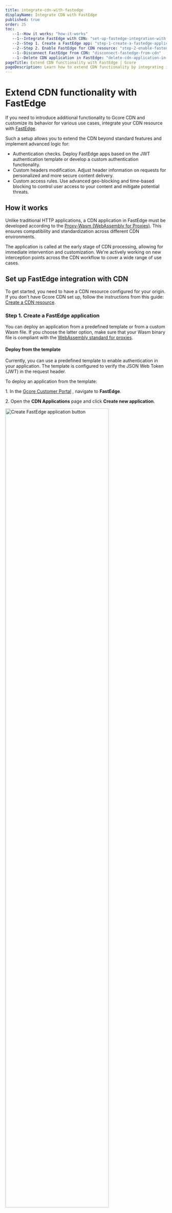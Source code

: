 ```yaml
---
title: integrate-cdn-with-fastedge
displayName: Integrate CDN with FastEdge
published: true
order: 25
toc:
   --1--How it works: "how-it-works"
   --1--Integrate FastEdge with CDN: "set-up-fastedge-integration-with-cdn"
   --2--Step 1. Create a FastEdge app: "step-1-create-a-fastedge-application"
   --2--Step 2. Enable FastEdge for CDN resource: "step-2-enable-fastedge-functions-for-your-cdn-resource"
   --1--Disconnect FastEdge from CDN: "disconnect-fastedge-from-cdn"
   --1--Delete CDN application in FastEdge: "delete-cdn-application-in-fastedge"               
pageTitle: Extend CDN functionality with FastEdge | Gcore
pageDescription: Learn how to extend CDN functionality by integrating it with FastEdge for advanced authentication, custom headers, and access rules.
---
```

# Extend CDN functionality with FastEdge 

If you need to introduce additional functionality to Gcore CDN and customize its behavior for various use cases, integrate your CDN resource with <a href="https://gcore.com/fastedge" target="_blank">FastEdge</a>.  

Such a setup allows you to extend the CDN beyond standard features and implement advanced logic for: 

* Authentication checks. Deploy FastEdge apps based on the JWT authentication template or develop a custom authentication functionality.  
* Custom headers modification. Adjust header information on requests for personalized and more secure content delivery.  
* Custom access rules. Use advanced geo-blocking and time-based blocking to control user access to your content and mitigate potential threats. 

## How it works 

Unlike traditional HTTP applications, a CDN application in FastEdge must be developed according to the <a href="https://github.com/proxy-wasm/spec" target="_blank">Proxy-Wasm (WebAssembly for Proxies)</a>. This ensures compatibility and standardization across different CDN environments. 

The application is called at the early stage of CDN processing, allowing for immediate intervention and customization. We're actively working on new interception points across the CDN workflow to cover a wide range of use cases. 

## Set up FastEdge integration with CDN

To get started, you need to have a CDN resource configured for your origin. If you don’t have Gcore CDN set up, follow the instructions from this guide: <a href="https://gcore.com/docs/cdn/getting-started/create-a-cdn-resource" target="_blank">Create a CDN resource</a>.   

### Step 1. Create a FastEdge application  

You can deploy an application from a predefined template or from a custom Wasm file. If you choose the latter option, make sure that your Wasm binary file is compliant with the <a href="https://github.com/proxy-wasm/spec" target="_blank">WebAssembly standard for proxies</a>. 

<tabset-element>

#### Deploy from the template 

Currently, you can use a predefined template to enable authentication in your application. The template is configured to verify the JSON Web Token (JWT) in the request header. 

To deploy an application from the template: 

1\. In the <a href="https://accounts.gcore.com/reports/dashboard" target="_blank">Gcore Customer Portal</a> , navigate to **FastEdge**. 

2\. Open the **CDN Applications** page and click **Create new application**.

<img src="https://assets.gcore.pro/docs/cdn/getting-started/integrate-cdn-with-fastedge/cdn-apps-page-create-app.png" alt="Create FastEdge application button" width="80%">  

3\. In the **Create from a template** section, choose **Validate JWT in Authorization header**. 

<img src="https://assets.gcore.pro/docs/cdn/getting-started/integrate-cdn-with-fastedge/validate-jwt.png" alt="Create from a template section with jwt validation template" width="80%">  

4\. Enter a name for your application and, optionally, update its description. 

5\. Add required environment variables—a token signing key that will be used for authentication checks.

<img src="https://assets.gcore.pro/docs/cdn/getting-started/integrate-cdn-with-fastedge/cdn-app-from-template-setup.png" alt="JWT template configuration menu" width="80%">  

6\. Click **Save and deploy**. 

Your application has been successfully deployed and can now be accessed through the CDN.

<img src="https://assets.gcore.pro/docs/cdn/getting-started/integrate-cdn-with-fastedge/cdn-app-created.png" alt="A page with app deployment confirmation" width="80%"> 

If you need to adjust the configuration, click **Actions** > **Edit application**. 

<img src="https://assets.gcore.pro/docs/cdn/getting-started/integrate-cdn-with-fastedge/actions-edit-app-from-template.png" alt="A page with app deployment confirmation" width="80%"> 

#### Deploy a custom CDN application 

If you want to deploy a FastEdge application from your own binary, check the examples of custom implementation in our repository: <a href="https://github.com/G-Core/FastEdge-examples" target="_blank">FastEdge application examples</a>. 

To deploy a FastEdge application from your own binary:

1\. In the <a href="https://accounts.gcore.com/reports/dashboard" target="_blank">Gcore Customer Portal</a> , navigate to **FastEdge**. 

2\. Open the **CDN Applications** page and click **Create new application**.

<img src="https://assets.gcore.pro/docs/cdn/getting-started/integrate-cdn-with-fastedge/cdn-apps-page-create-app.png" alt="Create FastEdge application button" width="80%">  

3\. Click **Upload binary**.

<img src="https://assets.gcore.pro/docs/cdn/getting-started/integrate-cdn-with-fastedge/cdn-apps-upload-binary.png" alt="Create custom application section" width="80%">  

4\. Choose your custom binary file. If you add multiple files, click **Save binary** to confirm and upload the selected files.

5\. Enter a name for your application and, optionally, add a description. 

<p id="secure-variables-cdn-apps"> 6. Add required environment variables that will be used for authentication checks. Enter the data as key-value pairs.</p>

<img src="https://assets.gcore.pro/docs/cdn/getting-started/integrate-cdn-with-fastedge/cdn-app-setup.png" alt="Custom app configuration menu" width="80%"> 

If you're adding sensitive information or want to ensure that any data in the app's configuration remains secure, encrypt the variables. Click **Encrypt** next to the value you want to secure:

<img src="https://assets.gcore.pro/docs/cdn/getting-started/integrate-cdn-with-fastedge/encrypt-variable-button.png" alt="Encrypt variable button highlighted" width="80%"> 

The provided value will be replaced with the **Encrypted Value** text, and the **Revert** button will appear next to encrypted value. This button allows you to restore the original version if needed.  
<img src="https://assets.gcore.pro/docs/cdn/getting-started/integrate-cdn-with-fastedge/encrypted-variable-revert-button.png" alt="Encrypted variable" width="80%">

We store all encrypted variables in a separate table in the database to protect your information from potential security breaches or unauthorized access.  

<alert-element type="warning" title="Warning">
 
You won’t be able to update the encrypted variable after creating the application.  

To change the value, delete the existing variable and add a new encrypted variable with the updated value. 

</alert-element>

Note that once you save the configuration, you won’t be able to view the original unencrypted value. 

7\. Click **Save and deploy**. 

Your application has been successfully deployed and can now be referenced from CDN resource settings. If you need to adjust the configuration, click **Actions** > **Edit application**. 

<img src="https://assets.gcore.pro/docs/cdn/getting-started/integrate-cdn-with-fastedge/actions-edit-app.png" alt="A page with app deployment confirmation" width="80%"> 

</tabset-element>

### Step 2. Enable FastEdge functions for your CDN resource 

You can enable the configured Wasm functionality either to the whole CDN resource or just to some URLs.  

<tabset-element>

#### For the whole CDN resource  

1\. In the Gcore Customer Portal, navigate to **CDN**. 

2\. Find the resource you want to integrate with FastEdge and open the resource settings.

<img src="https://assets.gcore.pro/docs/cdn/getting-started/integrate-cdn-with-fastedge/cdn-resource-settings-button.png" alt="CDN resources page with resource settings context menu" width="80%"> 

3\. Scroll the page down to the **FastEdge apps** section and enable the toggle **On request headers**. 

Currently, we support only one event - **On request headers**, which can be used for authentication and request header manipulation before calling the origin.  

<img src="https://assets.gcore.pro/docs/cdn/getting-started/integrate-cdn-with-fastedge/enable-fastedge-cdn-settings.png" alt="FastEdge apps section in CDN resource settings" width="80%"> 

4\. Choose your application from the dropdown. 

5\. (Optional) **Select the Interrupt request processing in case of error** checkbox.

<alert-element type="info" title="Info">
 
The **Interrupt request processing in case of error** checkbox is enabled by default. This ensures that any errors on the FastEdge side will be returned to the browser with the relevant response code.  

If you disable the checkbox, CDN will ignore the error and pass requests directly to the origin. For security considerations, we recommend keeping this checkbox active. 
 
</alert-element>

6\. Click **Save**. 

#### For specific URL paths

You can set up a function within your uploaded FastEdge application to manage incoming request headers only for specific URLs. For example, protect some parts of your content with a JWT token, and keep the other URLs unaffected.  

To enable the function for specific URLs: 

1\. In the Gcore Customer Portal, navigate to **CDN**. 

2\. Find the resource you want to integrate with FastEdge and open the resource settings. 

3\. Click **Rules** > **Create rule**.

<img src="https://assets.gcore.pro/docs/cdn/getting-started/integrate-cdn-with-fastedge/cdn-settings-rules-section.png" alt="CDN resource settings with open Rules tab" width="80%"> 

4\. Click **Create blank rule**.  

5\. Give your rule a name. 

6\. In the **Match criteria** section, specify the content that will be affected by the function configured in your FastEdge application. 

7\. In the **Options** section, click **Add option**. 

8\. In the options dialog, find the **FastEdge apps** section and select **On request headers**. 

<img src="https://assets.gcore.pro/docs/cdn/getting-started/integrate-cdn-with-fastedge/rule-options-fastedge-app.png" alt="FastEdge apps section in rule options dialog" width="80%"> 

9\. Close the dialog and make sure that the **Enable on request headers** toggle is active. 

10\. Choose your FastEdge application. 

11\. (Optional) **Select the Interrupt request processing in case of error** checkbox.

<img src="https://assets.gcore.pro/docs/cdn/getting-started/integrate-cdn-with-fastedge/rule-options-fastedge-app-enable.png" alt="Enable FastEdge apps section in rule options dialog" width="80%"> 

<alert-element type="info" title="Info">
 
The **Interrupt request processing in case of error** checkbox is enabled by default. This ensures that any errors on the FastEdge side will be returned to the browser with the relevant response code.  

If you disable the checkbox, CDN will ignore the error and pass requests directly to the origin. For security considerations, we recommend keeping this checkbox active. 
 
</alert-element>

12\. Click **Create rule**. 

</tabset-element>

## Disconnect FastEdge from CDN 

If you no longer need to use the functionality configured in your FastEdge application, you can disable the FastEdge functions for your CDN resource. 

The steps will slightly differ based on whether you choose to remove FastEdge from the whole CDN resource or just specific URLs. 

1\. In the Gcore Customer Portal, navigate to **CDN**.

2\. Find the resource integrated with FastEdge and open the resource settings.

<img src="https://assets.gcore.pro/docs/cdn/getting-started/integrate-cdn-with-fastedge/cdn-resource-settings-button.png" alt="CDN resources page with resource settings context menu" width="80%"> 

3\. If you enabled FastEdge for the whole resource, disable the toggle **On request headers**. If you enabled Fast Edge just for particular paths, open the **Rules** page and disable the toggle for the required rule. 

4\. Click **Save changes**. 

You’ve successfully disconnected your CDN resource from FastEdge. 

## Delete CDN application in FastEdge 

<alert-element type="info" title="Info">
 
You can’t delete a Fastedge application that is enabled for a CDN resource. To remove the application, disconnect it from the CDN resource first.
 
</alert-element>

To delete an application: 

1\. In the Gcore Customer Portal, navigate to **FastEdge**. 

2\. Open the **CDN Applications** page and click the three-dot icon next to the application that you want to remove.

<img src="https://assets.gcore.pro/docs/cdn/getting-started/integrate-cdn-with-fastedge/remove-app-fstedge.png" alt="FastEdge app settings with delete button" width="80%"> 

3\. Click **Delete**.  

4\. Confirm your action by clicking **Yes, delete**.

<img src="https://assets.gcore.pro/docs/cdn/getting-started/integrate-cdn-with-fastedge/confirm-deletion.png" alt="Confirm app deletion dialog" width="80%"> 

You’ve successfully removed your CDN application from Gcore FastEdge. 
